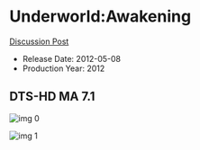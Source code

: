# Underworld:Awakening

[Discussion Post](https://www.avsforum.com/threads/bass-eq-for-filtered-movies.2995212/post-57157558)

* Release Date: 2012-05-08
* Production Year: 2012

## DTS-HD MA 7.1

![img 0](https://i.imgur.com/0JdNcyj.jpg)

![img 1](https://i.imgur.com/33mIjlm.png)

